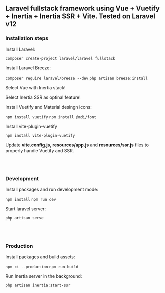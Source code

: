 <h2>Laravel fullstack framework using Vue + Vuetify + Inertia + Inertia SSR + Vite. Tested on Laravel v12</h2>

<h3>Installation steps</h3>

<p>Install Laravel:</p>
<code>composer create-project laravel/laravel fullstack</code>

<p>Install Laravel Breeze:</p>
<code>composer require laravel/breeze --dev</code>
<code>php artisan breeze:install</code>
<p>Select Vue with Inertia stack!</p>
<p>Select Inertia SSR as optinal feature!</p>

<p>Install Vuetify and Material desingn icons:</p>
<code>npm install vuetify</code>
<code>npm install @mdi/font</code>

<p>Install vite-plugin-vuetify</p>
<code>npm install vite-plugin-vuetify</code>

<p>Update <strong>vite.config.js</strong>, <strong>resources/app.js</strong> and <strong>resources/ssr.js</strong> files to properly handle Vuetify and SSR.</p>

<br><br>

<h3>Development</h3>

<p>Install packages and run development mode:</p>
<code>npm install</code>
<code>npm run dev</code>

<p>Start laravel server:</p>
<code>php artisan serve</code>

<br><br>

<h3>Production</h3>

<p>Install packages and build assets:</p>
<code>npm ci --production</code>
<code>npm run build</code>

<p>Run Inertia server in the background:</p>
<code>php artisan inertia:start-ssr</code>
